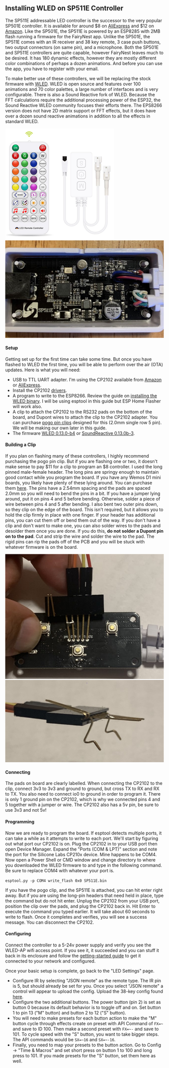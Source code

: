 ## Installing WLED on SP511E Controller

The SP511E addressable LED controller is the successor to the very popular SP501E controller. It is available for around $8 
on [AliExpress](https://www.aliexpress.com/item/1005002944086008.html?) and $12 on [Amazon](https://www.amazon.com/WS2811-WS2812-Controller-Bluetooth-DC5-24V/dp/B09CGNWDWF/). 
Like the SP501E, the SP511E is powered by an ESP8285 with 2MB flash running a firmware for the FairyNest app. 
Unlike the SP501E, the SP511E comes with an IR receiver and 38 key remote, 3 case push buttons, two output connectors (on same pin), 
and a microphone. Both the SP501E and SP511E controllers are quite capable, however FairyNest leaves much to be desired. 
It has 180 dynamic effects, however they are mostly different color combinations of perhaps a dozen animations. 
And before you can use the app, you have to register with your email.  

To make better use of these controllers, we will be replacing the stock firmware with [WLED](https://github.com/Aircoookie/WLED).
WLED is open source and features over 100 animations and 70 color palettes, a large number of interfaces and is very configurable.
There is also a Sound Reactive fork of WLED. Because the FFT calculations require the additional processing power of the ESP32, the Sound Reactive
WLED community focuses their efforts there. The EPS8266 version does not have 2D matrix support or FFT effects, but it does have
over a dozen sound reactive animations in addition to all the effects in standard WLED. 

![SP511E Controller](media/sp511e_remote_controller.png)
![front](media/sp511e_front.jpg)

#### Setup
Getting set up for the first time can take some time.  But once you have flashed to WLED the first time, you will be able
to perform over the air (OTA) updates.  Here is what you will need:
- USB to TTL UART adapter. I'm using the CP2102 available from [Amazon](https://www.amazon.com/HiLetgo-CP2102-Converter-Adapter-Downloader/dp/B00LODGRV8/) or [AliExpress](https://www.aliexpress.com/item/4000516394932.htm).
- Install the CP2102 [drivers](https://www.silabs.com/developers/usb-to-uart-bridge-vcp-drivers).
- A program to write to the ESP8266. Review the guide on [installing the WLED binary](https://kno.wled.ge/basics/install-binary/). I will be using esptool in this guide but ESP Home Flasher will work also.
- A clip to attach the CP2102 to the RS232 pads on the bottom of the board, and Dupont wires to attach the clip to the CP2102 adapter. You can purchase [pogo pin clips](https://www.aliexpress.com/item/1005001409579446.html) designed for this (2.0mm single row 5 pin). We will be making our own later in this guide.
- The firmware [WLED 0.13.0-b4](https://github.com/srg74/WLED-wemos-shield/raw/master/resources/Firmware/WLED_wemos_shield/v0.13.0-b4/SP511E.bin) or [SoundReactive 0.13.0b-3](https://github.com/scottrbailey/WLED-Utils/raw/gh-pages/firmware/soundReactive_0.13.0-b3_sp511e.bin).

#### Building a Clip
If you plan on flashing many of these controllers, I highly recommend purchasing the pogo pin clip. 
But if you are flashing one or two, it doesn't make sense to pay $11 for a clip to program an $8 controller. 
I used the long pinned male-female header. The long pins are springy enough to maintain good contact while you program the board.
If you have any Wemos D1 mini boards, you likely have plenty of these lying around. You can purchase them [here](https://www.aliexpress.com/item/1005003183490511.html).
The pins have a 2.54mm spacing and the pads are spaced 2.0mm so you will need to bend the pins in a bit. 
If you have a jumper lying around, put it on pins 4 and 5 before bending. Otherwise, solder a piece of wire between pins 4 and 5 after bending. 
I also bent two outer pins down, so they clip on the edge of the board. This isn't required, but it allows you to hold the 
clip firmly in place with one finger. If your header has additional pins, you can cut them off or bend them out of the way. 
If you don't have a clip and don't want to make one, you can also solder wires to the pads and desolder them once you are done. 
If you do this, __do not solder a Dupont pin on to the pad__. Cut and strip the wire and solder the wire to the pad. 
The rigid pins can rip the pads off of the PCB and you will be stuck with whatever firmware is on the board.  

![programming clip](media/sp511_with_clip.jpg)
![clip side view](media/programming_clip_side.jpg)
#### Connecting
The pads on board are clearly labelled. When connecting the CP2102 to the clip, connect 3v3 to 3v3 and ground to ground,
but cross TX to RX and RX to TX. You also need to connect io0 to ground in order to program it. There is only 1 ground pin on the
CP2102, which is why we connected pins 4 and 5 together with a jumper or wire. The CP2102 also has a 5v pin, be sure to use 3v3 and not 5v!
 
#### Programming
Now we are ready to program the board. If esptool detects multiple ports, it can take a while as it attempts to write to each port. 
We'll start by figuring out what port our CP2102 is on. Plug the CP2102 in to your USB port then
open Device Manager. Expand the "Ports (COM & LPT)" section and note the port for the Silicone Labs CP210x device.
Mine happens to be COM4. Now open a Power Shell or CMD window and change directory to where you downloaded the WLED firmware 
to and type in the following command.  Be sure to replace COM4 with whatever your port is.  

`esptool.py -p COM4 write_flash 0x0 SP511E.bin`  

If you have the pogo clip, and the SP511E is attached, you can hit enter right away. But if you are using the long-pin 
headers that need held in place, type the command but do not hit enter. Unplug the CP2102 from your USB port, position the clip
over the pads, and plug the CP2102 back in. Hit Enter to execute the command you typed earlier. It will take about 60 seconds
to write to flash. Once it completes and verifies, you will see a success message. You can disconnect the CP2102.

#### Configuring
Connect the controller to a 5-24v power supply and verify you see the WLED-AP wifi access point. If you see it, it succeeded
and you can stuff it back in its enclosure and follow the [getting-started guide](https://kno.wled.ge/basics/getting-started/) 
to get it connected to your network and configured. 

Once your basic setup is complete, go back to the "LED Settings" page.
- Configure IR by selecting "JSON remote" as the remote type. The IR pin is 5, but should already be set for you. Once you select "JSON remote" a control will appear to upload the config.  Upload the 38-key config found [here](https://kno.wled.ge/interfaces/json-ir/json_infrared/).
- Configure the two additional buttons. The power button (pin 2) is set as button 0 because its default behavior is to toggle off and on. Set button 1 to pin 13 ("M" button) and button 2 to 12 ("S" button). 
- You will need to make presets for each button action to make the "M" button cycle through effects create on preset with API Command of `FX=~` and save to ID 100. Then make a second preset with `FX=~-` and save to 101. To cycle speed with the "S" button, you want to take bigger steps. The API commands would be `SX=~16` and `SX=~-16`.
- Finally, you need to map your presets to the button action. Go to Config -> "Time & Macros" and set short press on button 1 to 100 and long press to 101. If you made presets for the "S" button, set them here as well.

